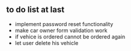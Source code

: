 ## to do list at last 
- implement password reset functionality
- make car owner form validation work
- if vehice is ordered cannot be ordered again
- let user delete his vehicle